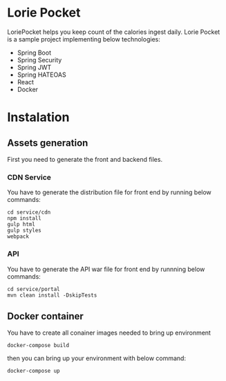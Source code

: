 # Lorie Pocket
LoriePocket helps you keep count of the calories ingest daily. Lorie Pocket is a sample project implementing below technologies:
 - Spring Boot
 - Spring Security
 - Spring JWT
 - Spring HATEOAS
 - React
 - Docker

# Instalation


## Assets generation
First you need to generate the front and backend files.

### CDN Service
You have to generate the distribution file for front end by running below commands:

```
cd service/cdn
npm install
gulp html
gulp styles
webpack

```

### API
You have to generate the API war file for front end by runnning below commands:

```
cd service/portal
mvn clean install -DskipTests
```

## Docker container
You have to create all conainer images needed to bring up environment
```
docker-compose build
```
then you can bring up your environment with below command:
```
docker-compose up
```


